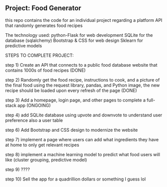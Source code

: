 <h2> Project: Food Generator</h2>

this repo contains the code for an individual project regarding a platform API that randomly generates food recipes

The technology used: python-Flask for web development SQLite for the database (sqlalchemy) Bootstrap & CSS for web design Sklearn for predictive models

STEPS TO COMPLETE PROJECT:

step 1) Create an API that connects to a public food database website that contains 1000s of food recipes (DONE)

step 2) Randomly get the food recipe, instructions to cook, and a picture of the final food using the request library, pandas, and Python image, the new recipe should be loaded upon every refresh of the page (DONE)

step 3) Add a homepage, login page, and other pages to complete a full-stack app (ONGOING)

step 4) add SQLite database using upvote and downvote to understand user preference also a user table

step 6) Add Bootstrap and CSS design to modernize the website

step 7) implement a page where users can add what ingredients they have at home to only get relevant recipes

step 8) implement a machine learning model to predict what food users will like (cluster grouping, predictive model)

step 9) ????

step 10) Sell the app for a quadrillion dollars or something I guess lol
